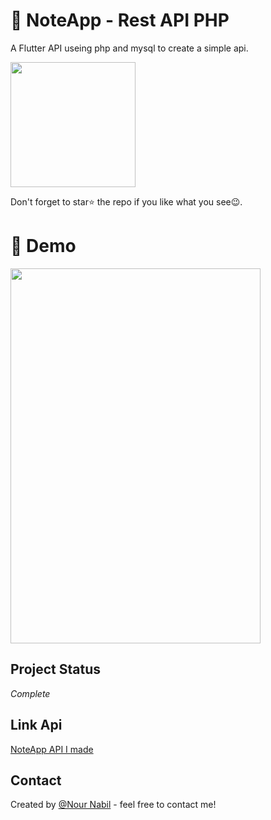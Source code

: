 # 📝 NoteApp - Rest API PHP

A Flutter API useing php and mysql to create a simple api.


<a href="https://drive.google.com/file/d/1-ail8mpuxWwPOom_eXGV5sUX9Dq_GzS0/view?usp=sharing"><img src="https://playerzon.com/asset/download.png" width="200"></img></a>

Don't forget to star⭐ the repo if you like what you see😉.
# 🎥 Demo
<img src="images/review.gif" width="400" height="600">


   ## Project Status
   _Complete_
   
   ## Link Api
   
   <a href="[https://drive.google.com/file/d/1-ail8mpuxWwPOom_eXGV5sUX9Dq_GzS0/view?usp=sharing](https://github.com/NourNabil2/REST_API_PHP)">NoteApp API I made</a>
   
   ## Contact
Created by [@Nour Nabil](https://github.com/NourNabil2) - feel free to contact me!
